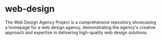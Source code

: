 # web-design
The Web Design Agency Project is a comprehensive repository showcasing a homepage for a web design agency, demonstrating the agency's creative approach and expertise in delivering high-quality web design solutions.
